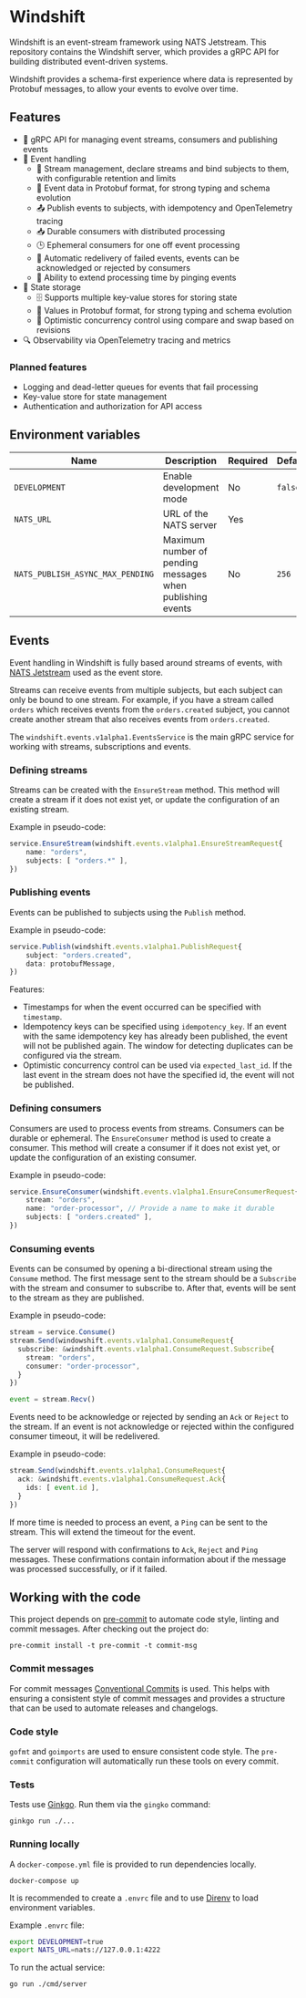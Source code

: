 # Windshift

Windshift is an event-stream framework using NATS Jetstream. This repository
contains the Windshift server, which provides a gRPC API for building
distributed event-driven systems.

Windshift provides a schema-first experience where data is represented by
Protobuf messages, to allow your events to evolve over time.

## Features

- 🔗 gRPC API for managing event streams, consumers and publishing events
- 📨 Event handling
  - 🌊 Stream management, declare streams and bind subjects to them, with
    configurable retention and limits
  - 📄 Event data in Protobuf format, for strong typing and schema evolution
  - 📤 Publish events to subjects, with idempotency and OpenTelemetry tracing
  - 📥 Durable consumers with distributed processing
  - 🕒 Ephemeral consumers for one off event processing
  - 🔄 Automatic redelivery of failed events, events can be acknowledged or
    rejected by consumers
  - 🔔 Ability to extend processing time by pinging events
- 💾 State storage
  - 🗄 Supports multiple key-value stores for storing state
  - 📄 Values in Protobuf format, for strong typing and schema evolution
  - 🔄 Optimistic concurrency control using compare and swap based on revisions
- 🔍 Observability via OpenTelemetry tracing and metrics

### Planned features

- Logging and dead-letter queues for events that fail processing
- Key-value store for state management
- Authentication and authorization for API access

## Environment variables

| Name                             | Description                                               | Required | Default |
| -------------------------------- | --------------------------------------------------------- | -------- | ------- |
| `DEVELOPMENT`                    | Enable development mode                                   | No       | `false` |
| `NATS_URL`                       | URL of the NATS server                                    | Yes      |         |
| `NATS_PUBLISH_ASYNC_MAX_PENDING` | Maximum number of pending messages when publishing events | No       | `256`   |

## Events

Event handling in Windshift is fully based around streams of events, with
[NATS Jetstream](https://docs.nats.io/nats-concepts/jetstream) used as the
event store.

Streams can receive events from multiple subjects, but each subject can only
be bound to one stream. For example, if you have a stream called `orders` which
receives events from the `orders.created` subject, you cannot create another
stream that also receives events from `orders.created`.

The `windshift.events.v1alpha1.EventsService` is the main gRPC service for
working with streams, subscriptions and events.

### Defining streams

Streams can be created with the `EnsureStream` method. This method will create
a stream if it does not exist yet, or update the configuration of an existing
stream.

Example in pseudo-code:

```typescript
service.EnsureStream(windshift.events.v1alpha1.EnsureStreamRequest{
    name: "orders",
    subjects: [ "orders.*" ],
})
```

### Publishing events

Events can be published to subjects using the `Publish` method.

Example in pseudo-code:

```typescript
service.Publish(windshift.events.v1alpha1.PublishRequest{
    subject: "orders.created",
    data: protobufMessage,
})
```

Features:

- Timestamps for when the event occurred can be specified with `timestamp`.
- Idempotency keys can be specified using `idempotency_key`. If an event with
  the same idempotency key has already been published, the event will not be
  published again. The window for detecting duplicates can be configured via
  the stream.
- Optimistic concurrency control can be used via `expected_last_id`. If the
  last event in the stream does not have the specified id, the event will not
  be published.

### Defining consumers

Consumers are used to process events from streams. Consumers can be durable or
ephemeral. The `EnsureConsumer` method is used to create a consumer.
This method will create a consumer if it does not exist yet, or update the
configuration of an existing consumer.

Example in pseudo-code:

```typescript
service.EnsureConsumer(windshift.events.v1alpha1.EnsureConsumerRequest{
    stream: "orders",
    name: "order-processor", // Provide a name to make it durable
    subjects: [ "orders.created" ],
})
```

### Consuming events

Events can be consumed by opening a bi-directional stream using the `Consume`
method. The first message sent to the stream should be a `Subscribe` with the
stream and consumer to subscribe to. After that, events will be sent to the
stream as they are published.

Example in pseudo-code:

```typescript
stream = service.Consume()
stream.Send(windowshift.events.v1alpha1.ConsumeRequest{
  subscribe: &windshift.events.v1alpha1.ConsumeRequest.Subscribe{
    stream: "orders",
    consumer: "order-processor",
  }
})

event = stream.Recv()
```

Events need to be acknowledge or rejected by sending an `Ack` or `Reject` to
the stream. If an event is not acknowledge or rejected within the configured
consumer timeout, it will be redelivered.

Example in pseudo-code:

```typescript
stream.Send(windshift.events.v1alpha1.ConsumeRequest{
  ack: &windshift.events.v1alpha1.ConsumeRequest.Ack{
    ids: [ event.id ],
  }
})
```

If more time is needed to process an event, a `Ping` can be sent to the stream.
This will extend the timeout for the event.

The server will respond with confirmations to `Ack`, `Reject` and `Ping`
messages. These confirmations contain information about if the message was
processed successfully, or if it failed.

## Working with the code

This project depends on [pre-commit](https://pre-commit.com/) to automate
code style, linting and commit messages. After checking out the project do:

```console
pre-commit install -t pre-commit -t commit-msg
```

### Commit messages

For commit messages [Conventional Commits](https://www.conventionalcommits.org/en/v1.0.0/)
is used. This helps with ensuring a consistent style of commit messages and
provides a structure that can be used to automate releases and changelogs.

### Code style

`gofmt` and `goimports` are used to ensure consistent code style. The
`pre-commit` configuration will automatically run these tools on every commit.

### Tests

Tests use [Ginkgo](https://onsi.github.io/ginkgo/). Run them via the `gingko`
command:

```console
ginkgo run ./...
```

### Running locally

A `docker-compose.yml` file is provided to run dependencies locally.

```console
docker-compose up
```

It is recommended to create a `.envrc` file and to use [Direnv](https://direnv.net/)
to load environment variables.

Example `.envrc` file:

```sh
export DEVELOPMENT=true
export NATS_URL=nats://127.0.0.1:4222
```

To run the actual service:

```console
go run ./cmd/server
```
